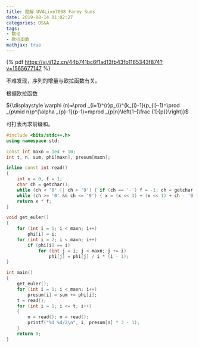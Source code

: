 ```yaml
---
title: 题解 UVALive7098 Farey Sums
date: 2019-08-14 01:02:27
categories: DS&A
tags:
- 数论
- 欧拉函数
mathjax: true
---
```


{% pdf https://vj.ti12z.cn/44b741bc6f1ad13fb43fb1165343f874?v=1565677147 %}

不难发现，序列的增量与欧拉函数有关。

根据欧拉函数

${\displaystyle \varphi (n)=\prod _{i=1}^{r}p_{i}^{k_{i}-1}(p_{i}-1)=\prod _{p\mid n}p^{\alpha _{p}-1}(p-1)=n\prod _{p|n}\left(1-{\frac {1}{p}}\right)}$

可打表再求前缀和。

```cpp
#include <bits/stdc++.h>
using namespace std;

const int maxn = 1e4 + 10;
int t, n, sum, phi[maxn], presum[maxn];

inline const int read()
{
    int x = 0, f = 1;
    char ch = getchar();
    while (ch < '0' || ch > '9') { if (ch == '-') f = -1; ch = getchar(); }
    while (ch >= '0' && ch <= '9') { x = (x << 3) + (x << 1) + ch - '0'; ch = getchar(); }
    return x * f;
}

void get_euler()
{
    for (int i = 1; i < maxn; i++)
        phi[i] = i;
    for (int i = 2; i < maxn; i++)
        if (phi[i] == i)
            for (int j = i; j < maxn; j += i)
                phi[j] = phi[j] / i * (i - 1);
}

int main()
{
    get_euler();
    for (int i = 1; i < maxn; i++)
        presum[i] = sum += phi[i];
    t = read();
    for (int i = 1; i <= t; i++)
    {
        n = read(); n = read();
        printf("%d %d/2\n", i, presum[n] * 3 - 1);
    }
    return 0;
}

```